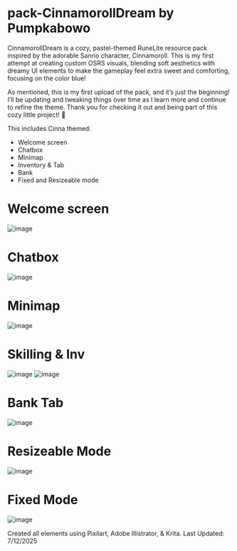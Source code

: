 # pack-CinnamorollDream by Pumpkabowo

CinnamorollDream is a cozy, pastel-themed RuneLite resource pack inspired by the adorable Sanrio character, Cinnamoroll. This is my first attempt at creating custom OSRS visuals, blending soft aesthetics with dreamy UI elements to make the gameplay feel extra sweet and comforting, focusing on the color blue! 

As mentioned, this is my first upload of the pack, and it’s just the beginning! I’ll be updating and tweaking things over time as I learn more and continue to refine the theme. Thank you for checking it out and being part of this cozy little project! 💫


This includes Cinna themed:
- Welcome screen
- Chatbox
- Minimap
- Inventory & Tab
- Bank
- Fixed and Resizeable mode

# Welcome screen
![image](https://github.com/user-attachments/assets/ae8e96f6-94aa-443a-bcae-a2534d29c353)

# Chatbox
![image](https://github.com/user-attachments/assets/60f4cda6-1d8c-4ffe-af9a-67e14e7b9948)


# Minimap
![image](https://github.com/user-attachments/assets/7af911f0-f414-423f-a45f-c9141419ce9d)


# Skilling & Inv
![image](https://github.com/user-attachments/assets/81cbd3c5-cd8b-4c0d-82a5-68382e34ee49)
![image](https://github.com/user-attachments/assets/69ee4fd2-4849-4f05-bdbf-8e69093df757)

# Bank Tab
![image](https://github.com/user-attachments/assets/a94e519f-6b40-415b-afaa-6120086bb0cf)


# Resizeable Mode
![image](https://github.com/user-attachments/assets/2c27d4ab-8a20-4cfe-aada-275b3e339e1f)


# Fixed Mode
![image](https://github.com/user-attachments/assets/19e999ae-728d-493d-ad3a-77594be932e8)




Created all elements using Pixilart, Adobe Illistrator, & Krita.
Last Updated: 7/12/2025


